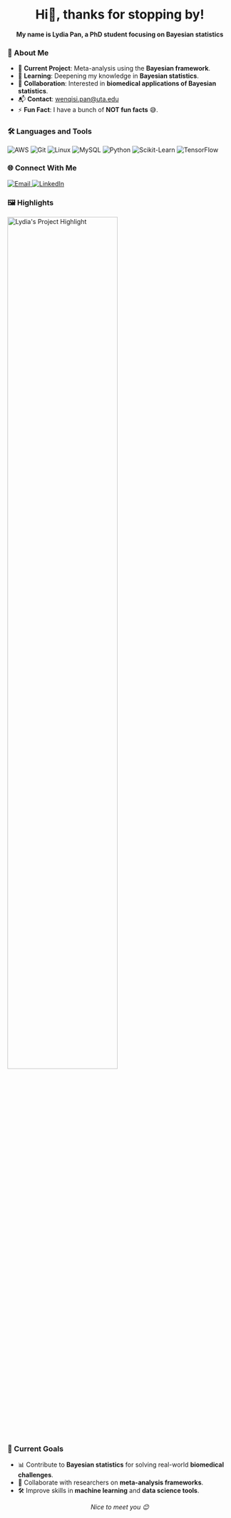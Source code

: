 <h1 align="center">Hi👋, thanks for stopping by!</h1>
<p align="center"><strong>My name is Lydia Pan, a PhD student focusing on Bayesian statistics</strong></p>



### 🌟 About Me
- 🔬 **Current Project**: Meta-analysis using the **Bayesian framework**.  
- 🌱 **Learning**: Deepening my knowledge in **Bayesian statistics**.  
- 👯 **Collaboration**: Interested in **biomedical applications of Bayesian statistics**.  
- 📬 **Contact**: [wenqisi.pan@uta.edu](mailto:wenqisi.pan@uta.edu)  
- ⚡ **Fun Fact**: I have a bunch of **NOT fun facts** 😅.



### 🛠️ Languages and Tools

<p align="left">
  <img src="https://img.shields.io/badge/AWS-FF9900?style=flat&logo=amazonaws&logoColor=white" alt="AWS" />
  <img src="https://img.shields.io/badge/Git-F05032?style=flat&logo=git&logoColor=white" alt="Git" />
  <img src="https://img.shields.io/badge/Linux-FCC624?style=flat&logo=linux&logoColor=black" alt="Linux" />
  <img src="https://img.shields.io/badge/MySQL-4479A1?style=flat&logo=mysql&logoColor=white" alt="MySQL" />
  <img src="https://img.shields.io/badge/Python-3776AB?style=flat&logo=python&logoColor=white" alt="Python" />
  <img src="https://img.shields.io/badge/Scikit--Learn-F7931E?style=flat&logo=scikitlearn&logoColor=white" alt="Scikit-Learn" />
  <img src="https://img.shields.io/badge/TensorFlow-FF6F00?style=flat&logo=tensorflow&logoColor=white" alt="TensorFlow" />
</p>



### 🌐 Connect With Me

<p align="left">
  <a href="mailto:wenqisi.pan@uta.edu">
    <img src="https://img.shields.io/badge/Email-0078D4?style=flat&logo=gmail&logoColor=white" alt="Email" />
  </a>
  <a href="https://www.linkedin.com/in/lydia-p">
    <img src="https://img.shields.io/badge/LinkedIn-0A66C2?style=flat&logo=linkedin&logoColor=white" alt="LinkedIn" />
  </a>
</p>



### 🖼️ Highlights

<p align="left">
  <img src="image.png" alt="Lydia's Project Highlight" width="70%" />
</p>



### 🚀 Current Goals

- 📊 Contribute to **Bayesian statistics** for solving real-world **biomedical challenges**.  
- 🤝 Collaborate with researchers on **meta-analysis frameworks**.  
- 🛠️ Improve skills in **machine learning** and **data science tools**.


<p align="center">
  <em>Nice to meet you 😊</em>
</p>
